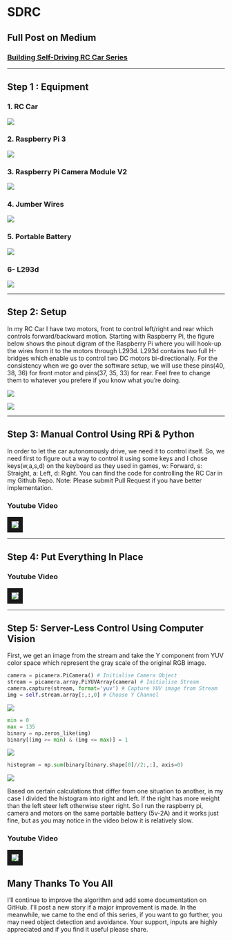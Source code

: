 # SDRC

## Full Post on Medium
### [Building Self-Driving RC Car Series](https://becominghuman.ai/building-self-driving-rc-car-series-1-intro-equipments-plan-8d9f579df45c)

___

## Step 1 : Equipment

### 1. RC Car

![](https://cdn-images-1.medium.com/max/1600/1*kCckm8CEkLI2MONEiNBN0A.jpeg)


### 2. Raspberry Pi 3

![](https://cdn-images-1.medium.com/max/1600/1*Mh5UyrBrtvkvyk1jV1QQjQ.jpeg)


### 3. Raspberry Pi Camera Module V2

![](https://cdn-images-1.medium.com/max/1600/1*0-SyIUmy9yyqRMRXUicX4A.jpeg)


### 4. Jumber Wires

![](https://cdn-images-1.medium.com/max/1600/1*FQJWKa1DtPREZvuGngE1jw.jpeg)


### 5. Portable Battery 

![](https://cdn-images-1.medium.com/max/1600/1*OkcVw0fERILtrxKFwOJRJg.jpeg)


### 6- L293d

![](https://cdn-images-1.medium.com/max/1600/1*8t01nP31FmLLZek8SC8NMA.jpeg)


___

## Step 2: Setup

In my RC Car I have two motors, front to control left/right and rear which controls forward/backward motion.
Starting with Raspberry Pi, the figure below shows the pinout digram of the Raspberry Pi where you will hook-up the wires from it to the motors through L293d. L293d contains two full H-bridges which enable us to control two DC motors bi-directionally. For the consistency when we go over the software setup, we will use these pins(40, 38, 36) for front motor and pins(37, 35, 33) for rear. Feel free to change them to whatever you prefere if you know what you’re doing.

![](https://cdn-images-1.medium.com/max/2000/1*Svpyhwgnm6NNRIA3x7mBSg.png)

![](https://cdn-images-1.medium.com/max/1600/1*p6nno-Ho8JjXWm1nond67Q.png)

___

## Step 3: Manual Control Using RPi & Python

In order to let the car autonomously drive, we need it to control itself. So, we need first to figure out a way to control it using some keys and I chose keys(w,a,s,d) on the keyboard as they used in games, w: Forward, s: Straight, a: Left, d: Right. You can find the code for controlling the RC Car in my Github Repo.
Note: Please submit Pull Request if you have better implementation.

### Youtube Video

<a href="http://www.youtube.com/watch?feature=player_embedded&v=XDVCRzrqEEw" target="_blank"><img src="https://cdn-images-1.medium.com/max/1200/1*gsSCLn6xJgeUHcrCQc-m8A.jpeg" border="10" /></a>

___

## Step 4: Put Everything In Place

### Youtube Video

<a href="http://www.youtube.com/watch?feature=player_embedded&v=pHHOwS2PMaE" target="_blank"><img src="https://cdn-images-1.medium.com/max/2000/1*Zkwappwlzrj0U_9mLZpp4Q.jpeg" border="10" /></a>

___

## Step 5: Server-Less Control Using Computer Vision

First, we get an image from the stream and take the Y component from YUV color space which represent the gray scale of the original RGB image.

```python
camera = picamera.PiCamera() # Initialise Camera Object 
stream = picamera.array.PiYUVArray(camera) # Initialise Stream
camera.capture(stream, format='yuv') # Capture YUV image from Stream
img = self.stream.array[:,:,0] # Choose Y Channel
```

![](https://cdn-images-1.medium.com/max/2000/1*bLgDswF3UGxFOPDhiPFEHA.png)

```python
min = 0        
max = 135        
binary = np.zeros_like(img)        
binary[(img >= min) & (img <= max)] = 1
```

![](https://cdn-images-1.medium.com/max/2000/1*gb0AJfOjQRJbP9YVK0cmXw.png)

```python
histogram = np.sum(binary[binary.shape[0]//2:,:], axis=0)
```

![](https://cdn-images-1.medium.com/max/2000/1*ckKnUlrlYZFifSQTcTmM1g.png)


Based on certain calculations that differ from one situation to another, in my case I divided the histogram into right and left. If the right has more weight than the left steer left otherwise steer right.
So I run the raspberry pi, camera and motors on the same portable battery (5v-2A) and it works just fine, but as you may notice in the video below it is relatively slow.

### Youtube Video

<a href="http://www.youtube.com/watch?feature=player_embedded&v=gfoo4ICyNF8" target="_blank"><img src="https://cdn-images-1.medium.com/max/2000/1*NFHRKcs9Coiwse128O-kYA.jpeg" border="10" /></a>

## Many Thanks To You All
I’ll continue to improve the algorithm and add some documentation on GitHub. I’ll post a new story if a major improvement is made. In the meanwhile, we came to the end of this series, if you want to go further, you may need object detection and avoidance. Your support, inputs are highly appreciated and if you find it useful please share.
